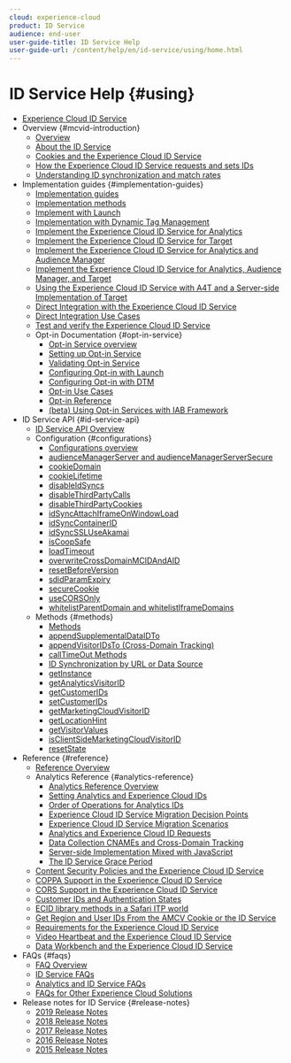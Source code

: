 ```yaml
---
cloud: experience-cloud
product: ID Service
audience: end-user
user-guide-title: ID Service Help
user-guide-url: /content/help/en/id-service/using/home.html
---
```


# ID Service Help {#using}

+ [Experience Cloud ID Service](home.md)
+ Overview {#mcvid-introduction}
   + [Overview](mcvid-introduction/mcvid-overview.md)
   + [About the ID Service](mcvid-introduction/mcvid-about-id-service.md)
   + [Cookies and the Experience Cloud ID Service](mcvid-introduction/mcvid-cookies.md)
   + [How the Experience Cloud ID Service requests and sets IDs](mcvid-introduction/mcvid-id-request.md)
   + [Understanding ID synchronization and match rates](mcvid-introduction/mcvid-match-rates.md)
+ Implementation guides {#implementation-guides}
   + [Implementation guides](mcvid-implementation-guides/mcvid-implementation-guides.md)
   + [Implementation methods](mcvid-implementation-guides/mcvid-implementation-methods.md)
   + [Implement with Launch](mcvid-implementation-guides/ecid-implement-with-launch.md)
   + [Implementation with Dynamic Tag Management](mcvid-implementation-guides/mcvid-standard.md)
   + [Implement the Experience Cloud ID Service for Analytics](mcvid-implementation-guides/mcvid-setup-analytics.md)
   + [Implement the Experience Cloud ID Service for Target](mcvid-implementation-guides/mcvid-setup-target.md)
   + [Implement the Experience Cloud ID Service for Analytics and Audience Manager](mcvid-implementation-guides/mcvid-setup-aam-analytics.md)
   + [Implement the Experience Cloud ID Service for Analytics, Audience Manager, and Target](mcvid-implementation-guides/mcvid-setup-aam-analytics-target.md)
   + [Using the Experience Cloud ID Service with A4T and a Server-side Implementation of Target](mcvid-implementation-guides/ecid-a4t-target.md)
   + [Direct Integration with the Experience Cloud ID Service](mcvid-implementation-guides/mcvid-direct-integration.md)
   + [Direct Integration Use Cases](mcvid-implementation-guides/ecid-direct-integration-examples.md)
   + [Test and verify the Experience Cloud ID Service](mcvid-implementation-guides/mcvid-test-verify.md)
   + Opt-in Documentation {#opt-in-service}
      + [Opt-in Service overview](mcvid-implementation-guides/opt-in-service/mcvid-optin-overview.md)
      + [Setting up Opt-in Service](mcvid-implementation-guides/opt-in-service/getting-started.md)
      + [Validating Opt-in Service](mcvid-implementation-guides/opt-in-service/testing-optin-and-iab-plugin.md)
      + [Configuring Opt-in with Launch](mcvid-implementation-guides/opt-in-service/launch.md)
      + [Configuring Opt-in with DTM](mcvid-implementation-guides/opt-in-service/optin-dtm.md)
      + [Opt-in Use Cases](mcvid-implementation-guides/opt-in-service/use-cases.md)
      + [Opt-in Reference](mcvid-implementation-guides/opt-in-service/api.md)
      + [(beta) Using Opt-in Services with IAB Framework](mcvid-implementation-guides/opt-in-service/iab.md)
+ ID Service API {#id-service-api}
   + [ID Service API Overview](mcvid-library/mcvid-library.md)
   + Configuration {#configurations}
      + [Configurations overview](mcvid-library/mcvid-function-vars/mcvid-function-vars.md)
      + [audienceManagerServer and audienceManagerServerSecure](mcvid-library/mcvid-function-vars/mcvid-subdomain-config.md)
      + [cookieDomain](mcvid-library/mcvid-function-vars/mcvid-cookiedomain.md)
      + [cookieLifetime](mcvid-library/mcvid-function-vars/mcvid-cookielifetime.md)
      + [disableIdSyncs](mcvid-library/mcvid-function-vars/mcvid-disableidsync.md)
      + [disableThirdPartyCalls](mcvid-library/mcvid-function-vars/mcvid-disablethirdpartycalls.md)
      + [disableThirdPartyCookies](mcvid-library/mcvid-function-vars/mcvid-disable-cookies.md)
      + [idSyncAttachIframeOnWindowLoad](mcvid-library/mcvid-function-vars/mcvid-idsyncattachiframeonwindowload.md)
      + [idSyncContainerID](mcvid-library/mcvid-function-vars/mcvid-idsyncontainerid.md)
      + [idSyncSSLUseAkamai](mcvid-library/mcvid-function-vars/mcvid-idsyncssluseakamai.md)
      + [isCoopSafe](mcvid-library/mcvid-function-vars/mcvid-coopsafe.md)
      + [loadTimeout](mcvid-library/mcvid-function-vars/mcvid-loadtimeout.md)
      + [overwriteCrossDomainMCIDAndAID](mcvid-library/mcvid-function-vars/mcvid-overwrite-visitor-id.md)
      + [resetBeforeVersion](mcvid-library/mcvid-function-vars/mcvid-resetbeforeversion.md)
      + [sdidParamExpiry](mcvid-library/mcvid-function-vars/mcvid-sdidparamexpiry.md)
      + [secureCookie](mcvid-library/mcvid-function-vars/mcvid-securecookie.md)
      + [useCORSOnly](mcvid-library/mcvid-function-vars/mcvid-use-cors-only.md)
      + [whitelistParentDomain and whitelistIframeDomains](mcvid-library/mcvid-function-vars/mcvid-whitelistdomain.md)
   + Methods {#methods}
      + [Methods](mcvid-library/mcvid-get-set/mcvid-get-set.md)
      + [appendSupplementalDataIDTo](mcvid-library/mcvid-get-set/mcvid-appendsupplementaldataidto.md)
      + [appendVisitorIDsTo (Cross-Domain Tracking)](mcvid-library/mcvid-get-set/mcvid-appendvisitorid.md)
      + [callTimeOut Methods](mcvid-library/mcvid-get-set/mcvid-timeout-functions.md)
      + [ID Synchronization by URL or Data Source](mcvid-library/mcvid-get-set/mcvid-idsync.md)
      + [getInstance](mcvid-library/mcvid-get-set/mcvid-getinstance.md)
      + [getAnalyticsVisitorID](mcvid-library/mcvid-get-set/mcvid-getanalyticsvisitorid.md)
      + [getCustomerIDs](mcvid-library/mcvid-get-set/mcvid-getcustomerids.md)
      + [setCustomerIDs](mcvid-library/mcvid-get-set/mcvid-setcustomerids.md)
      + [getMarketingCloudVisitorID](mcvid-library/mcvid-get-set/mcvid-getmcvid.md)
      + [getLocationHint](mcvid-library/mcvid-get-set/mcvid-getlocationhint.md)
      + [getVisitorValues](mcvid-library/mcvid-get-set/mcvid-getvisitorvalues.md)
      + [isClientSideMarketingCloudVisitorID](mcvid-library/mcvid-get-set/mcvid-client-side-id.md)
      + [resetState](mcvid-library/mcvid-get-set/mcvid-resetstate.md)
+ Reference {#reference}
   + [Reference Overview](mcvid-reference/mcvid-reference.md)
   + Analytics Reference {#analytics-reference}
      + [Analytics Reference Overview](mcvid-reference/mcvid-analytics-reference/mcvid-analytics-reference.md)
      + [Setting Analytics and Experience Cloud IDs](mcvid-reference/mcvid-analytics-reference/mcvid-analytics-ids.md)
      + [Order of Operations for Analytics IDs](mcvid-reference/mcvid-analytics-reference/mcvid-analytics-order-of-operations.md)
      + [Experience Cloud ID Service Migration Decision Points](mcvid-reference/mcvid-analytics-reference/mcvid-migration-decisions.md)
      + [Experience Cloud ID Service Migration Scenarios](mcvid-reference/mcvid-analytics-reference/mcvid-migration-scenarios.md)
      + [Analytics and Experience Cloud ID Requests](mcvid-reference/mcvid-analytics-reference/mcvid-legacy-analytics.md)
      + [Data Collection CNAMEs and Cross-Domain Tracking](mcvid-reference/mcvid-analytics-reference/mcvid-cname.md)
      + [Server-side Implementation Mixed with JavaScript](mcvid-reference/mcvid-analytics-reference/mcvid-server-side.md)
      + [The ID Service Grace Period](mcvid-reference/mcvid-analytics-reference/mcvid-grace-period.md)
   + [Content Security Policies and the Experience Cloud ID Service](mcvid-reference/mcvid-csp.md)
   + [COPPA Support in the Experience Cloud ID Service](mcvid-reference/mcvid-coppa.md)
   + [CORS Support in the Experience Cloud ID Service](mcvid-reference/mcvid-cors.md)
   + [Customer IDs and Authentication States](mcvid-reference/mcvid-authenticated-state.md)
   + [ECID library methods in a Safari ITP world](mcvid-reference/ecid-library-methods.md)
   + [Get Region and User IDs From the AMCV Cookie or the ID Service](mcvid-reference/mcvid-regions.md)
   + [Requirements for the Experience Cloud ID Service](mcvid-reference/mcvid-requirements.md)
   + [Video Heartbeat and the Experience Cloud ID Service](mcvid-reference/mcvid-heartbeat.md)
   + [Data Workbench and the Experience Cloud ID Service](mcvid-reference/mcvid-dwb.md)
+ FAQs {#faqs}
   + [FAQ Overview](mcvid-faq-intro/ecid-faq-intro.md)
   + [ID Service FAQs](mcvid-faq-intro/ecid-faq.md)
   + [Analytics and ID Service FAQs](mcvid-faq-intro/ecid-analytics-faq.md)
   + [FAQs for Other Experience Cloud Solutions](mcvid-faq-intro/ecid-other-faq.md)
+ Release notes for ID Service {#release-notes}
   + [2019 Release Notes](mcvid-release-notes/mcvid-release-notes.md)
   + [2018 Release Notes](mcvid-release-notes/mcvid-notes-2018.md)
   + [2017 Release Notes](mcvid-release-notes/mcvid-notes-2017.md)
   + [2016 Release Notes](mcvid-release-notes/mcvid-notes-2016.md)
   + [2015 Release Notes](mcvid-release-notes/mcvid-notes-2015.md)
